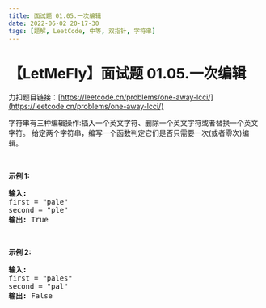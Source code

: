 ```yaml
---
title: 面试题 01.05.一次编辑
date: 2022-06-02 20-17-30
tags: [题解, LeetCode, 中等, 双指针, 字符串]
---
```


# 【LetMeFly】面试题 01.05.一次编辑

力扣题目链接：[https://leetcode.cn/problems/one-away-lcci/](https://leetcode.cn/problems/one-away-lcci/)

<p>字符串有三种编辑操作:插入一个英文字符、删除一个英文字符或者替换一个英文字符。 给定两个字符串，编写一个函数判定它们是否只需要一次(或者零次)编辑。</p>

<p>&nbsp;</p>

<p><strong>示例&nbsp;1:</strong></p>

<pre>
<strong>输入:</strong> 
first = "pale"
second = "ple"
<strong>输出:</strong> True</pre>

<p>&nbsp;</p>

<p><strong>示例&nbsp;2:</strong></p>

<pre>
<strong>输入:</strong> 
first = "pales"
second = "pal"
<strong>输出:</strong> False
</pre>


    